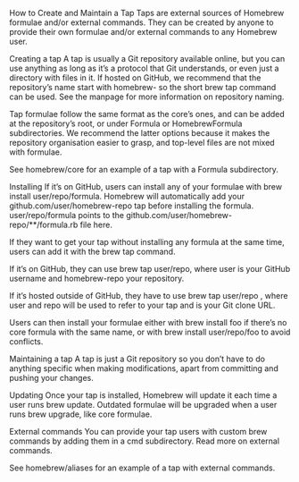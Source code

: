 How to Create and Maintain a Tap
Taps are external sources of Homebrew formulae and/or external commands. They can be created by anyone to provide their own formulae and/or external commands to any Homebrew user.

Creating a tap
A tap is usually a Git repository available online, but you can use anything as long as it’s a protocol that Git understands, or even just a directory with files in it. If hosted on GitHub, we recommend that the repository’s name start with homebrew- so the short brew tap command can be used. See the manpage for more information on repository naming.

Tap formulae follow the same format as the core’s ones, and can be added at the repository’s root, or under Formula or HomebrewFormula subdirectories. We recommend the latter options because it makes the repository organisation easier to grasp, and top-level files are not mixed with formulae.

See homebrew/core for an example of a tap with a Formula subdirectory.

Installing
If it’s on GitHub, users can install any of your formulae with brew install user/repo/formula. Homebrew will automatically add your github.com/user/homebrew-repo tap before installing the formula. user/repo/formula points to the github.com/user/homebrew-repo/**/formula.rb file here.

If they want to get your tap without installing any formula at the same time, users can add it with the brew tap command.

If it’s on GitHub, they can use brew tap user/repo, where user is your GitHub username and homebrew-repo your repository.

If it’s hosted outside of GitHub, they have to use brew tap user/repo <URL>, where user and repo will be used to refer to your tap and <URL> is your Git clone URL.

Users can then install your formulae either with brew install foo if there’s no core formula with the same name, or with brew install user/repo/foo to avoid conflicts.

Maintaining a tap
A tap is just a Git repository so you don’t have to do anything specific when making modifications, apart from committing and pushing your changes.

Updating
Once your tap is installed, Homebrew will update it each time a user runs brew update. Outdated formulae will be upgraded when a user runs brew upgrade, like core formulae.

External commands
You can provide your tap users with custom brew commands by adding them in a cmd subdirectory. Read more on external commands.

See homebrew/aliases for an example of a tap with external commands.
